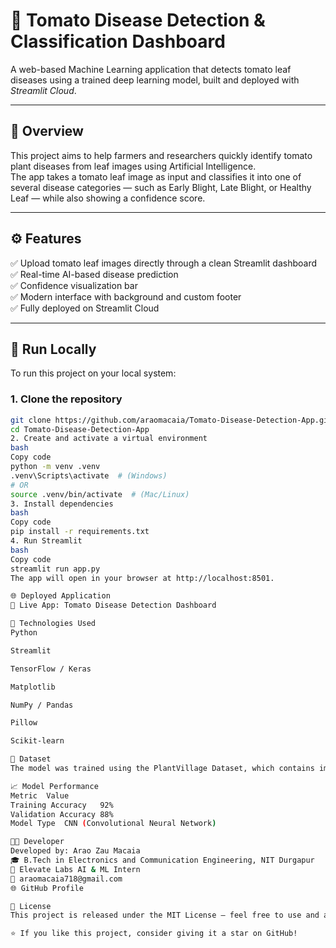# 🍅 Tomato Disease Detection & Classification Dashboard

A web-based Machine Learning application that detects tomato leaf diseases using a trained deep learning model, built and deployed with *Streamlit Cloud*.

---

## 🌿 Overview

This project aims to help farmers and researchers quickly identify tomato plant diseases from leaf images using Artificial Intelligence.  
The app takes a tomato leaf image as input and classifies it into one of several disease categories — such as Early Blight, Late Blight, or Healthy Leaf — while also showing a confidence score.

---

## ⚙ Features

✅ Upload tomato leaf images directly through a clean Streamlit dashboard  
✅ Real-time AI-based disease prediction  
✅ Confidence visualization bar  
✅ Modern interface with background and custom footer  
✅ Fully deployed on Streamlit Cloud  

---

## 🚀 Run Locally

To run this project on your local system:

### 1. Clone the repository
```bash
git clone https://github.com/araomacaia/Tomato-Disease-Detection-App.git
cd Tomato-Disease-Detection-App
2. Create and activate a virtual environment
bash
Copy code
python -m venv .venv
.venv\Scripts\activate  # (Windows)
# OR
source .venv/bin/activate  # (Mac/Linux)
3. Install dependencies
bash
Copy code
pip install -r requirements.txt
4. Run Streamlit
bash
Copy code
streamlit run app.py
The app will open in your browser at http://localhost:8501.

🌐 Deployed Application
🔗 Live App: Tomato Disease Detection Dashboard

🧠 Technologies Used
Python

Streamlit

TensorFlow / Keras

Matplotlib

NumPy / Pandas

Pillow

Scikit-learn

🧩 Dataset
The model was trained using the PlantVillage Dataset, which contains images of healthy and diseased tomato leaves across multiple categories.

📈 Model Performance
Metric	Value
Training Accuracy	92%
Validation Accuracy	88%
Model Type	CNN (Convolutional Neural Network)

👨‍💻 Developer
Developed by: Arao Zau Macaia
🎓 B.Tech in Electronics and Communication Engineering, NIT Durgapur
📍 Elevate Labs AI & ML Intern
📧 araomacaia718@gmail.com
🌐 GitHub Profile

🧾 License
This project is released under the MIT License — feel free to use and adapt it for research or educational purposes.

⭐ If you like this project, consider giving it a star on GitHub!